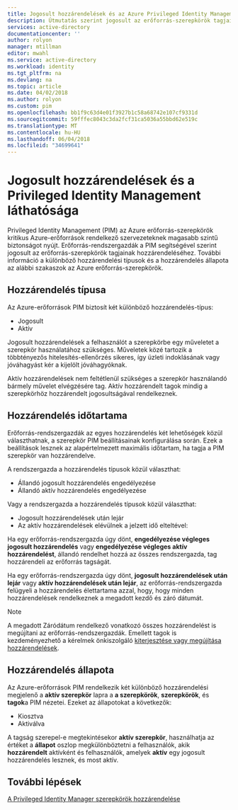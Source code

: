 ```yaml
---
title: Jogosult hozzárendelések és az Azure Privileged Identity Management a láthatósága |} Microsoft Docs
description: Útmutatás szerint jogosult az erőforrás-szerepkörök tagjainak hozzárendeléséhez a PIM használatakor.
services: active-directory
documentationcenter: ''
author: rolyon
manager: mtillman
editor: mwahl
ms.service: active-directory
ms.workload: identity
ms.tgt_pltfrm: na
ms.devlang: na
ms.topic: article
ms.date: 04/02/2018
ms.author: rolyon
ms.custom: pim
ms.openlocfilehash: bb1f9c63d4e01f3927b1c58a68742e107cf9331d
ms.sourcegitcommit: 59fffec8043c3da2fcf31ca5036a55bbd62e519c
ms.translationtype: MT
ms.contentlocale: hu-HU
ms.lasthandoff: 06/04/2018
ms.locfileid: "34699641"
---
```

# <a name="eligible-assignments-and-resource-visibility-with-privileged-identity-management"></a>Jogosult hozzárendelések és a Privileged Identity Management láthatósága

Privileged Identity Management (PIM) az Azure erőforrás-szerepkörök kritikus Azure-erőforrások rendelkező szervezeteknek magasabb szintű biztonságot nyújt. Erőforrás-rendszergazdák a PIM segítségével szerint jogosult az erőforrás-szerepkörök tagjainak hozzárendeléséhez. További információ a különböző hozzárendelési típusok és a hozzárendelés állapota az alábbi szakaszok az Azure erőforrás-szerepkörök. 

## <a name="assignment-types"></a>Hozzárendelés típusa

Az Azure-erőforrások PIM biztosít két különböző hozzárendelés-típus:

- Jogosult
- Aktív

Jogosult hozzárendelések a felhasználót a szerepkörbe egy műveletet a szerepkör használatához szükséges. Műveletek közé tartozik a többtényezős hitelesítés-ellenőrzés sikeres, így üzleti indoklásának vagy jóváhagyást kér a kijelölt jóváhagyóknak.

Aktív hozzárendelések nem feltétlenül szükséges a szerepkör használandó bármely művelet elvégzésére tag. Aktív hozzárendelt tagok mindig a szerepkörhöz hozzárendelt jogosultságával rendelkeznek.

## <a name="assignment-duration"></a>Hozzárendelés időtartama

Erőforrás-rendszergazdák az egyes hozzárendelés két lehetőségek közül választhatnak, a szerepkör PIM beállításainak konfigurálása során. Ezek a beállítások lesznek az alapértelmezett maximális időtartam, ha tagja a PIM szerepkör van hozzárendelve. 

A rendszergazda a hozzárendelés típusok közül választhat:

- Állandó jogosult hozzárendelés engedélyezése
- Állandó aktív hozzárendelés engedélyezése

Vagy a rendszergazda a hozzárendelés típusok közül választhat:

- Jogosult hozzárendelések után lejár
- Az aktív hozzárendelések elévülnek a jelzett idő elteltével:

Ha egy erőforrás-rendszergazda úgy dönt, **engedélyezése végleges jogosult hozzárendelés** vagy **engedélyezése végleges aktív hozzárendelést**, állandó rendelhet hozzá az összes rendszergazda, tag hozzárendeli az erőforrás tagságát.

Ha egy erőforrás-rendszergazda úgy dönt, **jogosult hozzárendelések után lejár** vagy **aktív hozzárendelések után lejár**, az erőforrás-rendszergazda felügyeli a hozzárendelés élettartama azzal, hogy, hogy minden hozzárendelések rendelkeznek a megadott kezdő és záró dátumát.

> [!NOTE] 
> A megadott Záródátum rendelkező vonatkozó összes hozzárendelést is megújítani az erőforrás-rendszergazdák. Emellett tagok is kezdeményezhető a kérelmek önkiszolgáló [kiterjesztése vagy megújítása hozzárendelések](pim-resource-roles-renew-extend.md).


## <a name="assignment-states"></a>Hozzárendelés állapota

Az Azure-erőforrások PIM rendelkezik két különböző hozzárendelési megjelenő a **aktív szerepkör** lapra a **a szerepkörök**, **szerepkörök**, és **tagok**a PIM nézetei. Ezeket az állapotokat a következők:

- Kiosztva
- Aktiválva

A tagság szerepel-e megtekintésekor **aktív szerepkör**, használhatja az értéket a **állapot** oszlop megkülönböztetni a felhasználók, akik **hozzárendelt** aktívként és felhasználók, amelyek **aktív** egy jogosult hozzárendelés lesznek, és most aktív.

## <a name="next-steps"></a>További lépések

[A Privileged Identity Manager szerepkörök hozzárendelése](pim-resource-roles-assign-roles.md)
